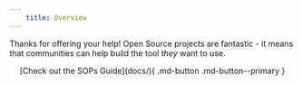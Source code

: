 ```yaml
---
    title: Overview
---
```



Thanks for offering your help! Open Source projects are fantastic - it means that communities can help build the tool *they* want to use. 

<center>
    [Check out the SOPs Guide](docs/){ .md-button .md-button--primary }
</center>